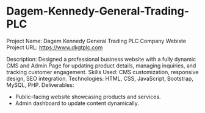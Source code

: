 # Dagem-Kennedy-General-Trading-PLC
Project Name: Dagem Kennedy General Trading PLC Company Webiste
Project URL: https://www.dkgtplc.com

Description: Designed a professional business website with a fully dynamic CMS and Admin Page for updating product details, managing inquiries, and tracking customer engagement.
Skills Used: CMS customization, responsive design, SEO integration.
Technologies: HTML, CSS, JavaScript, Bootstrap, MySQL, PHP.
Deliverables:
  - Public-facing website showcasing products and services.
  - Admin dashboard to update content dynamically.
